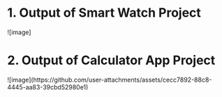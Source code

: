 <h1>1. Output of Smart Watch Project</h1>
![image]
<h1>2. Output of Calculator App Project</h1>
![image](https://github.com/user-attachments/assets/cecc7892-88c8-4445-aa83-39cbd52980e1)


